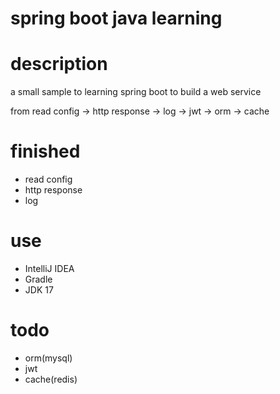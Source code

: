 # spring boot java learning

# description

a small sample to learning spring boot to build a web service

from read config -> http response -> log -> jwt -> orm -> cache
# finished

* read config
* http response
* log

# use

* IntelliJ IDEA
* Gradle
* JDK 17

# todo

* orm(mysql)
* jwt
* cache(redis)